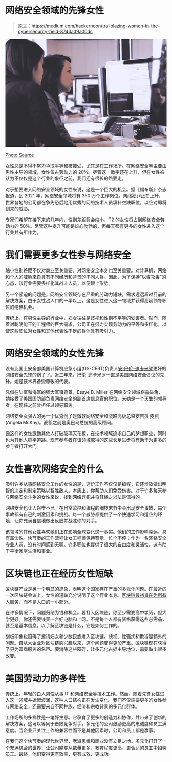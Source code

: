 # 网络安全领域的先锋女性

> 原文：<https://medium.com/hackernoon/trailblazing-women-in-the-cybersecurity-field-8743a39a00dc>

![](img/1badcdbf597fb11132d06a654cd5e0d3.png)

[Photo Source](https://www.pexels.com/photo/working-woman-technology-computer-7374/)

女性总是不得不努力争取平等和被接受，尤其是在工作场所。在网络安全等主要由男性主导的领域，女性仅占劳动力的 20%。尽管这一数字还在上升，但在女性被认为不仅仅是这个行业的象征之前，我们还有很长的路要走。

对于想要进入网络安全领域的女性来说，这是一个巨大的机会。据《福布斯》杂志报道，到 2021 年，网络安全领域将有 350 万个工作岗位。网络犯罪正在上升，世界各地的公司都在争先恐后地用优秀的网络技术人员填补空缺职位，以应对即将到来的威胁。

专家们希望在接下来的几年内，性别差距将会缩小，T2 的女性将占到网络安全劳动力的 50%。尽管这种提升可能是雄心勃勃的，但每天都有更多的女性进入这个行业并有所作为，

# 我们需要更多女性参与网络安全

缩小性别差距不仅对商业至关重要，对网络安全本身也至关重要。对计算机、网络和个人的威胁来自具有不同经历和背景的不同人群。因此，为了保持“以毒攻毒”的心态，该行业需要多样化其战斗人员，以便跟上形势。

另一个紧迫的问题是，网络安全领域存在严重的劳动力短缺。需求远远超过目前的解决方案，由于女性占人口的一半以上，这是女性进入这一领域并获得高薪领导职位的绝佳机会。

传统上，在男性主导的行业中，妇女往往是歧视和性别不平等的受害者。然而，随着对聪明能干的工程师的巨大需求，公司正在努力实现劳动力的平等和多样化，以使这些职位对女性和其他代表性不足的群体具有吸引力。

# 网络安全领域的女性先锋

没有比国土安全部美国计算机应急小组(US-CERT)负责人[安·巴伦-迪卡米罗](https://online.maryville.edu/blog/women-in-cyber-security-closing-the-gender-gap/)更好的网络安全先锋的例子了。近三年来，巴伦-迪卡米罗一直是美国网络安全倡议的先锋。她是技术界备受尊敬的代表。

凭借在陆军和海军的强大军事背景，Essye B. Miller 在网络安全领域崭露头角，她接受了美国国防部负责网络安全的副首席信息官的职位。米勒是一个天生的领导者，在现任之前曾担任过领导职务。

网络安全女强人的另一个优秀例子是微软网络安全和战略高级总监安吉拉·麦凯(Angela McKay)。麦凯之前是奥巴马总统的高级顾问。

像这样的女性激励其他人打破玻璃天花板，在技术领域追求自己的梦想职业，同时也为其他人铺平道路。现有参与者在该领域取得的这些长足进步将有助于为更多的参与者打开大门。

# 女性喜欢网络安全的什么

吸引许多从事网络安全工作的女性的是，这份工作不仅仅是编程，它还涉及做出明智的决定和制定策略以智胜敌人。本质上，你帮助人们免受伤害。对于许多每天参与网络安全斗争的女性来说，找到网络罪犯并将其绳之以法是值得的。

网络安全也让人兴奋不已。在日常监控和编程的细枝末节中会出现安全事故，每个事故都有自己的刺激因素和挑战。每一个威胁都提供了一个快速学习和适应的环境，让你充满自信地做出反应并战胜你的对手。

该领域的其他女性喜欢她们正在影响全球变化这一事实。他们的工作影响深远，具有革命性。快节奏的工作流程让女工程师保持警觉，忙个不停；作为一名网络安全专业人员，没有时间感到无聊。许多职位也提供了很大的自由度和灵活性，这有助于平衡家庭生活和事业。

# 区块链也正在经历女性短缺

区块链产业是另一个明显的迹象，表明这个国家存在严重的多元化问题。在最近的一次区块链会议上，女性的短缺充分说明了这个行业本身。[区块链最初旨在为所有人](https://hackernoon.com/blockchains-diversity-problem-why-women-aren-t-the-only-ones-missing-d6b2f42f126e)服务，而不是人口的一小部分。

在许多情况下，问题归结为钱和机会。要打入区块链，你至少需要高中学历，但大学更好。你还需要钱买一台好电脑和上网。不是每个人都有资格获得这些必需品，甚至是基本信息，以了解区块链是什么，它是如何工作的。

刻板印象也阻碍了邀请妇女和少数民族进入区块链。歧视、性骚扰和欺凌是额外的问题。自从大企业对区块链感兴趣以来，这个问题变得更加严重。区块链现在获得了只为富商服务的名声。要消除这些障碍，让多元化占据主导地位，需要做出很多改变。

# 美国劳动力的多样性

传统上，年轻的白人男性从事 IT 和网络安全等技术工作。然而，随着先锋女性进入这一领域并掀起波澜，这种人口结构正在发生变化。我们不仅需要更多的女性参与网络安全，还需要来自不同种族、经济和宗教背景的多元化群体。

工作场所的多样性是一笔好生意。它孕育了更多的创造力和协作，并带来了创新的解决方案，这可以等同于击败竞争对手。多元化的公司鼓励更高的忠诚度和员工满意度。当企业只关注工作的兼容性而不是其他因素时，公司和员工都是赢家。

在我们这个快节奏的现代世界里，老派思维和商业没有立足之地。多元化打开了一个充满机会的世界，让公司能够从数量更多、教育程度更高、更合适的员工中招聘员工。最终，他们变得更有效率、更有成效、更成功。